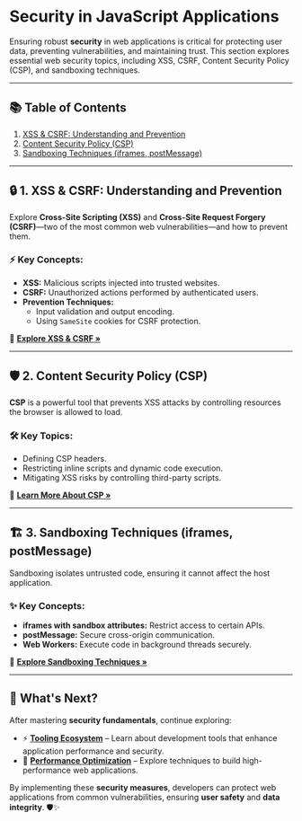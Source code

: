 # Security in JavaScript Applications

Ensuring robust **security** in web applications is critical for protecting user data, preventing vulnerabilities, and maintaining trust. This section explores essential web security topics, including XSS, CSRF, Content Security Policy (CSP), and sandboxing techniques.

---

## 📚 Table of Contents

1. [XSS & CSRF: Understanding and Prevention](1-xss-csrf.md)  
2. [Content Security Policy (CSP)](2-csp.md)  
3. [Sandboxing Techniques (iframes, postMessage)](3-sandboxing.md)  

---

## 🔒 1. XSS & CSRF: Understanding and Prevention

Explore **Cross-Site Scripting (XSS)** and **Cross-Site Request Forgery (CSRF)**—two of the most common web vulnerabilities—and how to prevent them.

### ⚡ **Key Concepts:**
- **XSS:** Malicious scripts injected into trusted websites.
- **CSRF:** Unauthorized actions performed by authenticated users.
- **Prevention Techniques:**
  - Input validation and output encoding.
  - Using `SameSite` cookies for CSRF protection.

🔗 **[Explore XSS & CSRF »](1-xss-csrf.md)**

---

## 🛡️ 2. Content Security Policy (CSP)

**CSP** is a powerful tool that prevents XSS attacks by controlling resources the browser is allowed to load.

### 🛠️ **Key Topics:**
- Defining CSP headers.
- Restricting inline scripts and dynamic code execution.
- Mitigating XSS risks by controlling third-party scripts.

🔗 **[Learn More About CSP »](2-csp.md)**

---

## 🏗️ 3. Sandboxing Techniques (iframes, postMessage)

Sandboxing isolates untrusted code, ensuring it cannot affect the host application.

### ✨ **Key Concepts:**
- **iframes with sandbox attributes:** Restrict access to certain APIs.
- **postMessage:** Secure cross-origin communication.
- **Web Workers:** Execute code in background threads securely.

🔗 **[Explore Sandboxing Techniques »](3-sandboxing.md)**

---

## 🚀 What's Next?

After mastering **security fundamentals**, continue exploring:

- ⚡ **[Tooling Ecosystem](../7-tooling-ecosystem/README.md)** – Learn about development tools that enhance application performance and security.
- 🏃 **[Performance Optimization](../5-performance-optimization/README.md)** – Explore techniques to build high-performance web applications.

By implementing these **security measures**, developers can protect web applications from common vulnerabilities, ensuring **user safety** and **data integrity**. 🛡️✨


